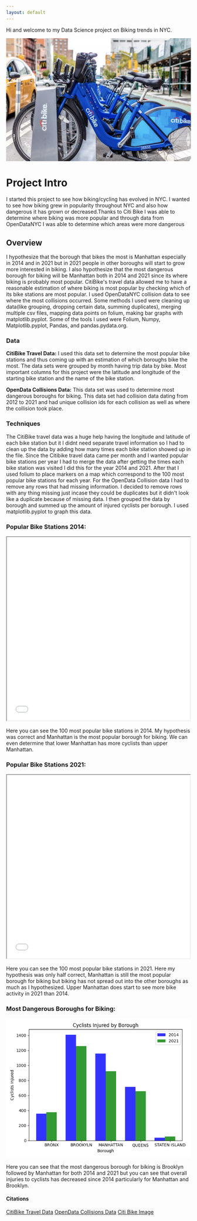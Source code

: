 ```yaml
---
layout: default
---
```


Hi and welcome to my Data Science project on Biking trends in NYC. 

![Citi Bike Station](citistation.jpg)

# Project Intro

I started this project to see how biking/cycling has evolved in NYC. I wanted to see how biking grew in popularity throughout NYC and also how dangerous it has grown or decreased.Thanks to Citi Bike I was able to determine where biking was more popular and through data from OpenDataNYC I was able to determine which areas were more dangerous

## Overview

I hypothesize that the borough that bikes the most is Manhattan especially in 2014 and in 2021 but in 2021 people in other boroughs will start to grow more interested in biking. I also hypothesize that the most dangerous borough for biking will be Manhattan both in 2014 and 2021 since its where biking is probably most popular. CitiBike's travel data allowed me to have a reasonable estimation of where biking is most popular by checking which of its bike stations are most popular. I used OpenDataNYC collision data to see where the most collisions occurred. Some methods I used were cleaning up data(like grouping, dropping certain data, summing duplicates), merging multiple csv files, mapping data points on folium, making bar graphs with matplotlib.pyplot. Some of the tools I used were Folium, Numpy, Matplotlib.pyplot, Pandas, and pandas.pydata.org.

### Data

**CitiBike Travel Data:** I used this data set to determine the most popular bike stations and thus coming up with an estimation of which boroughs bike the most. The data sets were grouped by month having trip data by bike. Most important columns for this project were the latitude and longitude of the starting bike station and the name of the bike station.

**OpenData Collisions Data:** This data set was used to determine most dangerous boroughs for biking. This data set had collision data dating from 2012 to 2021 and had unique collision ids for each collision as well as where the collision took place.

### Techniques

The CitiBike travel data was a huge help having the longitude and latitude of each bike station but it I didnt need separate travel information so I had to clean up the data by adding how many times each bike station showed up in the file. Since the Citibike travel data came per month and I wanted popular bike stations per year I had to merge the data after getting the times each bike station was visited I did this for the year 2014 and 2021. After that I used folium to place markers on a map which correspond to the 100 most popular bike stations for each year. For the OpenData Collision data I had to remove any rows that had missing information. I decided to remove rows with any thing missing just incase they could be duplicates but it didn't look like a duplicate because of missing data. I then grouped the data by borough and summed up the amount of injured cyclists per borough. I used matplotlib.pyplot to graph this data.

### Popular Bike Stations 2014:

<iframe src="2014Map.html" height="500" width="500"></iframe>

Here you can see the 100 most popular bike stations in 2014. My hypothesis was correct and Manhattan is the most popular borough for biking. We can even determine that lower Manhattan has more cyclists than upper Manhattan.

### Popular Bike Stations 2021:

<iframe src="2021map.html" height="500" width="500"></iframe>

Here you can see the 100 most popular bike stations in 2021. Here my hypothesis was only half correct, Manhattan is still the most popular borough for biking but biking has not spread out into the other boroughs as much as I hypothesized. Upper Manhattan does start to see more bike activity in 2021 than 2014.

### Most Dangerous Boroughs for Biking:

![Collisions by Borough for 2014 and 2021](collisionsbargraph.png)

Here you can see that the most dangerous borough for biking is Brooklyn followed by Manhattan for both 2014 and 2021 but you can see that overall injuries to cyclists has decreased since 2014 particularly for Manhattan and Brooklyn.

#### Citations
[CitiBike Travel Data](https://ride.citibikenyc.com/system-data)
[OpenData Collisions Data](https://data.cityofnewyork.us/Public-Safety/Motor-Vehicle-Collisions-Crashes/h9gi-nx95)
[Citi Bike Image](https://ny.curbed.com/2020/4/14/21220752/citi-bike-coronavirus-healthcare-workers-commute)


